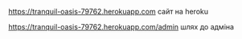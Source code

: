 https://tranquil-oasis-79762.herokuapp.com сайт на heroku

https://tranquil-oasis-79762.herokuapp.com/admin шлях до адміна

